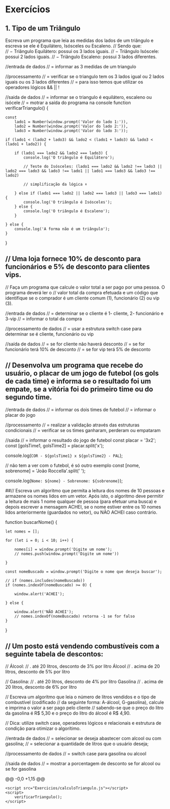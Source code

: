 
# Exercícios

## 1. Tipo de um Triângulo

 Escreva     um     programa que leia     as     medidas     dos     lados     de     um     triângulo     e    escreva    se    ele    é    Equilátero,    Isósceles    ou  Escaleno. 
// Sendo    que:    
// − Triângulo    Equilátero:    possui    os    3    lados    iguais.
// − Triângulo    Isóscele:    possui    2    lados    iguais.
// − Triângulo    Escaleno:    possui    3    lados    diferentes.


//entrada de dados
// = informar as 3 medidas de um triangulo

//processamento
// = verificar se o triangulo tem os 3 lados igual ou 2 lados iguais ou os 3 lados diferentes
// = para isso temos que utilizar os operadores lógicos && || ! 

//saida de dados
// = informar se o triangulo é equilátero, escaleno ou isócele
// = motrar a saída do programa na console
function verificarTriangulo() {

    const
        lado1 = Number(window.prompt('Valor do lado 1:')),
        lado2 = Number(window.prompt('Valor do lado 2:')),
        lado3 = Number(window.prompt('Valor do lado 3:'));

    if (lado1 < (lado2 + lado3) && lado2 < (lado1 + lado3) && lado3 < (lado1 + lado2)) {

        if (lado1 === lado2 && lado2 === lado3) {
            console.log('O triângulo é Equilátero');

            // Teste do Isósceles: (lado1 === lado2 && lado2 !== lado3 || lado2 === lado3 && lado3 !== lado1 || lado1 === lado3 && lado3 !== lado2) 

            // simplificação da lógica ⬇

        } else if (lado1 === lado2 || lado2 === lado3 || lado3 === lado1) {
            console.log('O triângulo é Isósceles');
        } else {
            console.log('O triângulo é Escaleno');
        }

    } else {
        console.log('A forma não é um triângulo');
    }

}

## // Uma loja fornece 10% de desconto para funcionários e 5% de desconto para clientes vips. 
// Faça um programa que calcule o valor total a ser pago por uma pessoa. O programa deverá ler o
// valor total da compra efetuada e um código que identifique se o comprador é um cliente comum (1), funcionário (2) ou vip (3).


//entrada de dados
// = determinar se o cliente é 1- cliente, 2- funcionário e 3-vip
// = informar o total da compra 

//processamento de dados
// = usar a estrutura switch case para determinar se é cliente, funcionário ou vip

//saída de dados
// = se for cliente não haverá desconto
// = se for funcionário terá 10% de desconto
// = se for vip terá 5% de desconto

## // Desenvolva um programa que recebe do usuário, o placar de um jogo de futebol (os gols de cada time) e informa se o resultado foi um empate, se a vitória foi do primeiro time ou do segundo time.


//entrada de dados
// = informar os dois times de futebol
// = informar o placar do jogo

//processamento
// = realizar a validação através das estruturas condicionais
// = verificar se os times ganharam, perderam ou empataram

//saida
// = informar o resultado do jogo de futebol
const placar = '3x2';
const [golsTime1, golsTime2] = placar.split('x');

console.log(`COR - ${golsTime1} x ${golsTime2} - PAL`);

// não tem a ver com o futebol, é só outro exemplo
const [nome, sobrenome] =  'João Roccella'.split(' ');

console.log(`Nome: ${nome} - Sobrenome: ${sobrenome}`);

##// Escreva um algoritmo que permita a leitura dos nomes de 10 pessoas e armazene os nomes lidos em um vetor. Após isto, o algoritmo deve permitir a leitura de mais 1 nome qualquer de pessoa (para efetuar uma busca) e depois escrever a mensagem ACHEI, se o nome estiver entre os 10 nomes lidos anteriormente (guardados no vetor), ou NÃO ACHEI caso contrário.

function buscarNome() {

    let nomes = [];
    
    for (let i = 0; i < 10; i++) {
        
        nomes[i] = window.prompt('Digite um nome');
        // nomes.push(window.prompt('Digite um nome'))
    
    }

    const nomeBuscado = window.prompt('Digite o nome que deseja buscar');

    // if (nomes.includes(nomeBuscado))
    if (nomes.indexOf(nomeBuscado) >= 0) {

        window.alert('ACHEI');

    } else {
        
        window.alert('NÃO ACHEI');
        // nomes.indexOf(nomeBuscado) retorna -1 se for falso
    }

}
## // Um posto está vendendo combustíveis com a seguinte tabela de descontos:



// Álcool:
// . até 20 litros, desconto de 3% por litro Álcool
// . acima de 20 litros, desconto de 5% por litro

// Gasolina:
// . até 20 litros, desconto de 4% por litro Gasolina
// . acima de 20 litros, desconto de 6% por litro

// Escreva um algoritmo que leia o número de litros vendidos e o tipo de combustível (codificado
// da seguinte forma: A-álcool, G-gasolina), calcule e imprima o valor a ser pago pelo cliente
// sabendo-se que o preço do litro da gasolina é R$ 5,30 e o preço do litro do álcool é R$ 4,90.

// Dica: utilize switch case, operadores lógicos e relacionais e estrutura de condição para otimizar o algorítimo.


//entrada de dados
// = selecionar se deseja abastecer com alcool ou com gasolina;
// = selecionar a quantidade de litros que o usuário deseja;

//processamento de dados
// = switch case para gasolina ou alcool

//saida de dados
// = mostrar a porcentagem de desconto se for alcool ou se for gasolina

@@ -0,0 +1,15 @@
<!DOCTYPE html>
<html lang="pt-BR">
<head>
    <meta charset="UTF-8">
    <meta name="viewport" content="width=device-width, initial-scale=1.0">
    <title>Exercícios</title>
</head>
<body>

    <script src="Exercicios/calculoTriangulo.js"></script>
    <script>
        verificarTriangulo();
    </script>
</body>
</html>